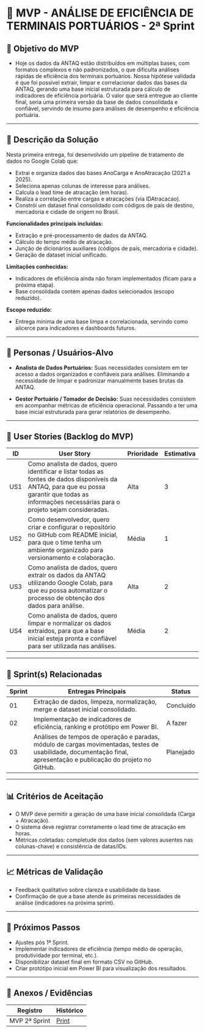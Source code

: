 # 📌 MVP - ANÁLISE DE EFICIÊNCIA DE TERMINAIS PORTUÁRIOS - 2ª Sprint

## 🎯 Objetivo do MVP
- Hoje os dados da ANTAQ estão distribuídos em múltiplas bases, com formatos complexos e não padronizados, o que dificulta análises rápidas de eficiência dos terminais portuários. Nossa hipótese validada é que foi possível extrair, limpar e correlacionar dados das bases da ANTAQ, gerando uma base inicial estruturada para cálculo de indicadores de eficiência portuária. O valor que será entregue ao cliente final, seria uma primeira versão da base de dados consolidada e confiável, servindo de insumo para análises de desempenho e eficiência portuária.

---

## 📝 Descrição da Solução
Nesta primeira entrega, foi desenvolvido um pipeline de tratamento de dados no Google Colab que:
- Extrai e organiza dados das bases AnoCarga e AnoAtracação (2021 a 2025).
- Seleciona apenas colunas de interesse para análises.
- Calcula o lead time de atracação (em horas).
- Realiza a correlação entre cargas e atracações (via IDAtracacao).
- Constrói um dataset final consolidado com códigos de país de destino, mercadoria e cidade de origem no Brasil.
  
**Funcionalidades principais incluídas:**
- Extração e pré-processamento de dados da ANTAQ.
- Cálculo do tempo médio de atracação.
- Junção de dicionários auxiliares (códigos de país, mercadoria e cidade).
- Geração de dataset inicial unificado.

**Limitações conhecidas:**
- Indicadores de eficiência ainda não foram implementados (ficam para a próxima etapa).
- Base consolidada contém apenas dados selecionados (escopo reduzido).

**Escopo reduzido:**
- Entrega mínima de uma base limpa e correlacionada, servindo como alicerce para indicadores e dashboards futuros.
  
---

## 👥 Personas / Usuários-Alvo
- **Analista de Dados Portuários:**
Suas necessidades consistem em ter acesso a dados organizados e confiáveis para análises. Eliminando a necessidade de limpar e padronizar manualmente bases brutas da ANTAQ.

- **Gestor Portuário / Tomador de Decisão:**
Suas necessidades consistem em acompanhar métricas de eficiência operacional. Passando a ter uma base inicial estruturada para gerar relatórios de desempenho.   

---

## 🔑 User Stories (Backlog do MVP)
| ID  | User Story                                                                 | Prioridade | Estimativa |
|-----|-----------------------------------------------------------------------------|------------|------------|
| US1 | Como analista de dados, quero identificar e listar todas as fontes de dados disponíveis da ANTAQ, para que eu possa garantir que todas as informações necessárias para o projeto sejam consideradas.         | Alta       | 3   |
| US2 | Como desenvolvedor, quero criar e configurar o repositório no GitHub com README inicial, para que o time tenha um ambiente organizado para versionamento e colaboração.       | Média      | 1  |
| US3 | Como analista de dados, quero extrair os dados da ANTAQ utilizando Google Colab, para que eu possa automatizar o processo de obtenção dos dados para análise.     | Alta      | 2 |
| US4 | Como analista de dados, quero limpar e normalizar os dados extraídos, para que a base inicial esteja pronta e confiável para ser utilizada nas análises.    | Média     | 2 |


---

## 📅 Sprint(s) Relacionadas
| Sprint | Entregas Principais                          | Status   |
|--------|----------------------------------------------|----------|
| 01     | Extração de dados, limpeza, normalização, merge e dataset inicial consolidado.                        | Concluído|
| 02     |  Implementação de indicadores de eficiência, ranking e protótipo em Power BI.                        | A fazer |
| 03     |  Análises de tempos de operação e paradas, módulo de cargas movimentadas, testes de usabilidade, documentação final, apresentação e publicação do projeto no GitHub.                        | Planejado |

---

## 📊 Critérios de Aceitação
- O MVP deve permitir a geração de uma base inicial consolidada (Carga + Atracação).
- O sistema deve registrar corretamente o lead time de atracação em horas.
- Métricas coletadas: completude dos dados (sem valores ausentes nas colunas-chave) e consistência de datas/IDs.

---

## 📈 Métricas de Validação
- Feedback qualitativo sobre clareza e usabilidade da base.
- Confirmação de que a base atende às primeiras necessidades de análise (indicadores na próxima sprint).

---

## 🚀 Próximos Passos
- Ajustes pós 1ª Sprint.
- Implementar indicadores de eficiência (tempo médio de operação, produtividade por terminal, etc.).
- Disponibilizar dataset final em formato CSV no GitHub.
- Criar protótipo inicial em Power BI para visualização dos resultados. 

---

## 📂 Anexos / Evidências
| Registro          |  Histórico |
|-------------------|-----------|
| MVP 2ª Sprint |  [Print](../docs%20evidences/rg2.md) |
